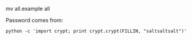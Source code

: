 mv all.example all

Password comes from:

```
python -c 'import crypt; print crypt.crypt(FILLIN, "saltsaltsalt")'
```